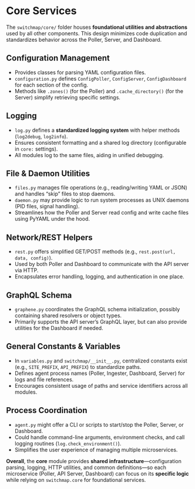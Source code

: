 # Core Services 

The `switchmap/core/` folder houses **foundational utilities and abstractions** used by all other components. This design minimizes code duplication and standardizes behavior across the Poller, Server, and Dashboard.


## Configuration Management

- Provides classes for parsing YAML configuration files.
- `configuration.py` defines `ConfigPoller`, `ConfigServer`, `ConfigDashboard` for each section of the config.
- Methods like `.zones()` (for the Poller) and `.cache_directory()` (for the Server) simplify retrieving specific settings.

## Logging

- `log.py` defines a **standardized logging system** with helper methods (`log2debug`, `log2info`).
- Ensures consistent formatting and a shared log directory (configurable in `core:` settings).
- All modules log to the same files, aiding in unified debugging.

## File & Daemon Utilities

- `files.py` manages file operations (e.g., reading/writing YAML or JSON) and handles “skip” files to stop daemons.
- `daemon.py` may provide logic to run system processes as UNIX daemons (PID files, signal handling).
- Streamlines how the Poller and Server read config and write cache files using PyYAML under the hood.

## Network/REST Helpers

- `rest.py` offers simplified GET/POST methods (e.g., `rest.post(url, data, config)`).
- Used by both Poller and Dashboard to communicate with the API server via HTTP.
- Encapsulates error handling, logging, and authentication in one place.

## GraphQL Schema

- `graphene.py` coordinates the GraphQL schema initialization, possibly containing shared resolvers or object types.
- Primarily supports the API server’s GraphQL layer, but can also provide utilities for the Dashboard if needed.

## General Constants & Variables

- In `variables.py` and `switchmap/__init__.py`, centralized constants exist (e.g., `SITE_PREFIX`, `API_PREFIX`) to standardize paths.
- Defines agent process names (Poller, Ingester, Dashboard, Server) for logs and file references.
- Encourages consistent usage of paths and service identifiers across all modules.

## Process Coordination

- `agent.py` might offer a CLI or scripts to start/stop the Poller, Server, or Dashboard.
- Could handle command-line arguments, environment checks, and call logging routines (`log.check_environment()`).
- Simplifies the user experience of managing multiple microservices.

**Overall**, the **core** module provides **shared infrastructure**—configuration parsing, logging, HTTP utilities, and common definitions—so each microservice (Poller, API Server, Dashboard) can focus on its **specific logic** while relying on `switchmap.core` for foundational services.
